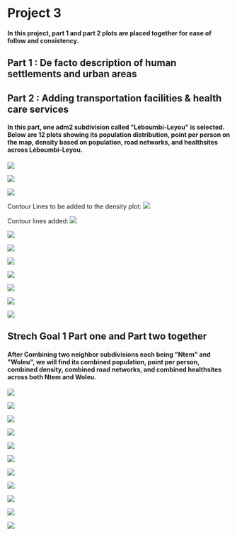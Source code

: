 # Project 3 

#### In this project, part 1 and part 2 plots are placed together for ease of follow and consistency.

## Part 1 : De facto description of human settlements and urban areas
## Part 2 : Adding transportation facilities & health care services

#### In this part, one adm2 subdivision called "Léboumbi-Leyou" is selected. Below are 12 plots showing its population distribution, point per person on the map, density based on population, road networks, and healthsites across Léboumbi-Leyou. 

![](Leyou_1.png)

![](Leyou_2.png)

![](Leyou_3_density.png)

Contour Lines to be added to the density plot:
![](Leyou_4_multiline_obj.png)

Contour lines added:
![](Leyou_5_contours.png)

![](Leyou_6_urban_areas.png)

![](Leyou_7_urbanized_areas_with_Dots.png)

![](leyou_8_urban_areas_polys.png)

![](leyou_9_urban_areas_with_roads.png)

![](leyou_10_urban_areas_roads_density.png)

![](leyou_11_hospital_sites.png)

![](leyou_12_hospitals_roads.png)



## Strech Goal 1 Part one and Part two together
#### After Combining two neighbor subdivisions each being "Ntem" and "Woleu", we will find its combined population, point per person, combined density, combined road networks, and combined healthsites across both Ntem and Woleu. 

![](both_1_pop19.png)

![](both_2_pop_points.png)

![](both_3_density.png)

![](both_4_contour.png)

![](both_5_dsg_conts.png)

![](both_6_urban_areas.png)

![](Both_7_urban_areas_with_points.png)

![](both_8_pop19_all_polys.png)

![](both_9_urban_areas_with_roads.png)

![](both_10_healthsites.png)

![](both_11_urban_areas_roads_hospitals_roads.png)


